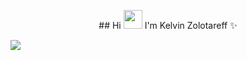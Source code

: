 <p align="center"> ## Hi <img src="https://github.com/kaueMarques/kaueMarques/blob/master/hi.gif" width="30px"> I'm Kelvin Zolotareff ✨</p>
<img src="https://miro.medium.com/max/3200/1*i8-u-V8LTTbQwTeUwLI_BQ.gif">
<!--


🚀 - 
-->
